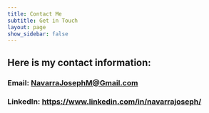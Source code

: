 ```yaml
---
title: Contact Me
subtitle: Get in Touch
layout: page
show_sidebar: false
---
```

## Here is my contact information:
### Email: NavarraJosephM@Gmail.com
### LinkedIn: <a href="https://www.linkedin.com/in/navarrajoseph/">https://www.linkedin.com/in/navarrajoseph/</a>
